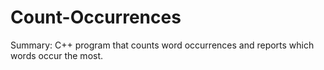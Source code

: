 # Count-Occurrences
Summary: C++ program that counts word occurrences and reports which words occur the most.
